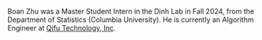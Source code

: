Boan Zhu was a Master Student Intern in the Dinh Lab in Fall 2024, from the Department of Statistics (Columbia University).
He is currently an Algorithm Engineer at [Qifu Technology, Inc](https://ir.qifu.tech/).